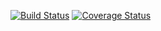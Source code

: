 [![Build Status](https://travis-ci.org/brandeddavid/Hello-Books-React.svg?branch=master)](https://travis-ci.org/brandeddavid/Hello-Books-React)
[![Coverage Status](https://coveralls.io/repos/github/brandeddavid/Hello-Books-React/badge.svg?branch=master)](https://coveralls.io/github/brandeddavid/Hello-Books-React?branch=master)